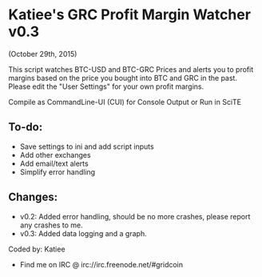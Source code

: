 # Katiee's GRC Profit Margin Watcher v0.3
(October 29th, 2015)

  This script watches BTC-USD and BTC-GRC Prices and alerts you to profit margins based on the price you bought
 	  into BTC and GRC in the past. Please edit the "User Settings" for your own profit margins.

  Compile as CommandLine-UI (CUI) for Console Output or Run in SciTE

To-do:
------
  * Save settings to ini and add script inputs
  * Add other exchanges
  * Add email/text alerts
  * Simplify error handling

Changes:
-------
  * v0.2: Added error handling, should be no more crashes, please report any crashes to me.
  * v0.3: Added data logging and a graph.

Coded by: Katiee  
  - Find me on IRC @ irc://irc.freenode.net/#gridcoin
